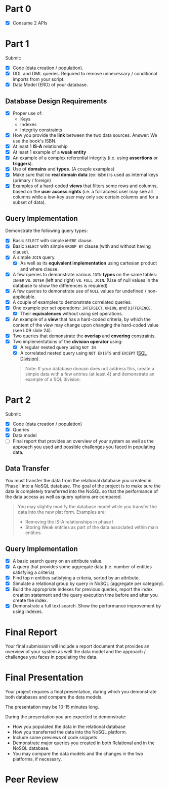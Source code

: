 # Part 0
- [x] Consume 2 APIs

# Part 1
Submit: 
- [x] Code (data creation / population).
- [x] DDL and DML queries. Required to remove unnecessary / conditional imports from your script. 
- [x] Data Model (ERD) of your database.
## Database Design Requirements
- [x] Proper use of: 
  - Keys
  - Indexes
  - Integrity constraints
- [x] How you provide the **link** between the two data sources. Answer: We use the book's ISBN.
- [x] At least 1 **IS-A** relationship
- [x] At least 1 example of a **weak entity**
- [x] An example of a complex referential integrity (i.e. using **assertions** or **triggers**).
- [x] Use of **domains** and **types**. (A couple examples)
- [x] Make sure that no **real domain data** (ex: isbn) is used as internal keys (primary / foreign)
- [x] Examples of a hard-coded **views** that filters some rows and columns, based on the **user access rights** (i.e. a full access user may see all columns while a low-key user may only see certain columns and for a subset of data).

## Query Implementation
Demonstrate the following query types:
- [x] Basic `SELECT` with simple `WHERE` clause.
- [x] Basic `SELECT` with simple `GROUP BY` clause (with and without having clause).
- [x] A simple `JOIN` query. 
  - [x] As well as its **equivalent implementation** using cartesian product and where clause.
- [x] A few queries to demonstrate various `JOIN` **types** on the same tables: `INNER` vs. `OUTER` (left and right) vs. `FULL JOIN`. (Use of null values in the database to show the differences is required)
- [x] A few queries to demonstrate use of `NULL` values for undefined / non-applicable.
- [x] A couple of examples to demonstrate correlated queries.
- [x] One example per set operations: `INTERSECT`, `UNION`, and `DIFFERENCE`. 
  - [x] Their **equivalences** without using set operations.
- [x] An example of a **view** that has a hard-coded criteria, by which the content of the view may change upon changing the hard-coded value (see L09 slide 24).
- [x] Two queries that demonstrate the **overlap** and **covering** constraints. 
- [x] Two implementations of the **division operator** using:
  - [x] A regular nested query using `NOT IN` 
  - [x] A correlated nested query using `NOT EXISTS` and `EXCEPT` ([SQL Division](https://www.geeksforgeeks.org/sql-division/)).
  > Note: If your database domain does not address this, create a simple data with a few entries (at least 4) and demonstrate an example of a SQL division.

# Part 2
Submit:
- [x] Code (data creation / population) 
- [x] Queries
- [x] Data model
- [ ] Final report that provides an overview of your system as well as the approach you used and possible challenges you faced in populating data.
## Data Transfer

You must transfer the data from the relational database you created in Phase I into a NoSQL database. The goal of the project is to make sure the data is completely transferred into the NoSQL so that the performance of the data access as well as query options are compared.

> You may slightly modify the database model while you transfer the data into the new plat form. Examples are: 
> - Removing the IS-A relationships in phase I
> - Storing Weak entities as part of the data associated within main entities.

## Query Implementation

- [x] A basic search query on an attribute value.
- [x] A query that provides some aggregate data (i.e. number of entities satisfying a criteria)
- [x] Find top n entities satisfying a criteria, sorted by an attribute.
- [x] Simulate a relational group by query in NoSQL (aggregate per category).
- [x] Build the appropriate indexes for previous queries, report the index creation statement and the query execution time before and after you create the index.
- [x] Demonstrate a full text search. Show the performance improvement by using indexes.

# Final Report
Your final submission will include a report document that provides an overview of your system as well the data model and the approach / challenges you faces in populating the data.

# Final Presentation
Your project requires a final presentation, during which you demonstrate both databases and compare the data models. 
 
The presentation may be 10-15 minutes long. 

During the presentation you are expected to demonstrate: 
- How you populated the data in the relational database 
- How you transferred the data into the NoSQL platform. 
- Include some previews of code snippets. 
- Demonstrate major queries you created in both Relational and in the NoSQL database. 
- You may compare the data models and the changes in the two platforms, if necessary.

# Peer Review
